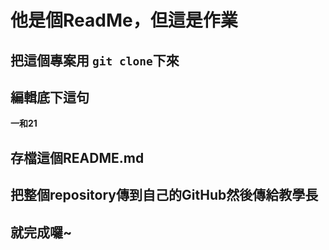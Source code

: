 # 他是個ReadMe，但這是作業

## 把這個專案用 `git clone`下來

## 編輯底下這句

**一和21**

## 存檔這個README.md

## 把整個repository傳到自己的GitHub然後傳給教學長

## 就完成囉~
